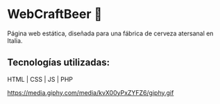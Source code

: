 # WebCraftBeer 🍺 

Página web estática, diseñada para una fábrica de cerveza atersanal en Italia.


## Tecnologías utilizadas:
HTML | CSS | JS | PHP

https://media.giphy.com/media/kvX00yPxZYFZ6/giphy.gif
